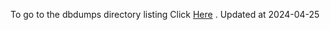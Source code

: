 To go to the dbdumps directory listing Click [Here](https://ipfs.io/ipfs/bafkreig57xmk6mzrbodfkt4o6cblzxj6tlivbk3os5lq324mjm5envd5fa) . Updated at 2024-04-25